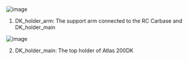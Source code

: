 ![image](https://user-images.githubusercontent.com/31644724/116766929-efbfeb00-a9e1-11eb-9da3-64b61a411e79.png)

1. DK_holder_arm: The support arm connected to the RC Carbase and DK_holder_main

![image](https://user-images.githubusercontent.com/31644724/116766991-462d2980-a9e2-11eb-8902-dc53cdcbf456.png)

2. DK_holder_main: The top holder of Atlas 200DK 
